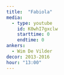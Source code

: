```yaml
---
title:  "Fabiola"
media:
  - type: youtube
    id: K0whI7gxclw
    starttime: 0
    endtime: 0
ankers:
  - Wim De Vilder
decor: 2013-2016
hour: "13:00"
---
```

